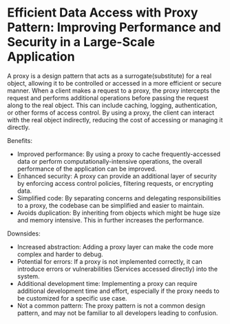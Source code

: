 # Efficient Data Access with Proxy Pattern: Improving Performance and Security in a Large-Scale Application

A proxy is a design pattern that acts as a surrogate(substitute) for a real object, allowing it to be controlled or accessed in a more efficient or secure manner. When a client makes a request to a proxy, the proxy intercepts the request and performs additional operations before passing the request along to the real object. This can include caching, logging,
authentication, or other forms of access control. By using a proxy, the client can interact with the real object indirectly, reducing the cost of accessing or managing it directly.

Benefits:

- Improved performance: By using a proxy to cache frequently-accessed data or perform computationally-intensive operations, the overall performance of the application can be improved.
- Enhanced security: A proxy can provide an additional layer of security by enforcing access control policies, filtering requests, or encrypting data.
- Simplified code: By separating concerns and delegating responsibilities to a proxy, the codebase can be simplified and easier to maintain.
- Avoids duplication: By inheriting from objects which might be huge size and memory intensive. This in further increases the performance.

Downsides:

- Increased abstraction: Adding a proxy layer can make the code more complex and harder to debug.
- Potential for errors: If a proxy is not implemented correctly, it can introduce errors or vulnerabilities (Services accessed directly) into the system.
- Additional development time: Implementing a proxy can require additional development time and effort, especially if the proxy needs to be customized for a specific use case.
- Not a common pattern: The proxy pattern is not a common design pattern, and may not be familiar to all developers leading to confusion.